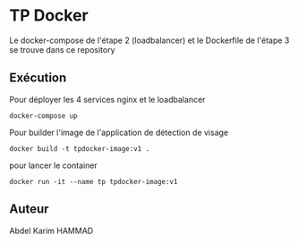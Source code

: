 # TP Docker

Le docker-compose de l'étape 2 (loadbalancer) et le Dockerfile de l'étape 3 se trouve dans ce repository
## Exécution

Pour déployer les 4 services nginx et le loadbalancer 

```
docker-compose up
```

Pour builder l'image de l'application de détection de visage

```
docker build -t tpdocker-image:v1 .
```

pour lancer le container

```
docker run -it --name tp tpdocker-image:v1 
```

## Auteur
Abdel Karim HAMMAD
